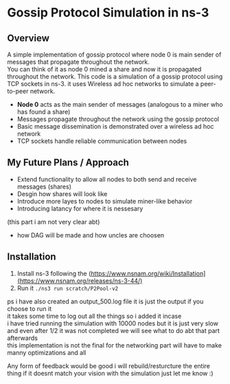 # Gossip Protocol Simulation in ns-3

## Overview

A simple implementation of gossip protocol where node 0 is main sender of messages that propagate throughout the network.  
You can think of it as node 0 mined a share and now it is propagated throughout the network.
This code is a simulation of a gossip protocol using TCP sockets in ns-3.
it uses Wireless ad hoc networks to simulate a peer-to-peer network.

- **Node 0** acts as the main sender of messages (analogous to a miner who has found a share)
- Messages propagate throughout the network using the gossip protocol
- Basic message dissemination is demonstrated over a wireless ad hoc network
- TCP sockets handle reliable communication between nodes

## My Future Plans / Approach  

- Extend functionality to allow all nodes to both send and receive messages (shares)
- Desgin how shares will look like 
- Introduce more layes to nodes to simulate miner-like behavior
- Introducing latancy for where it is nessesary 

(this part i am not very clear abt) 
- how DAG will be made and how uncles are choosen 

## Installation

1. Install ns-3 following the (https://www.nsnam.org/wiki/Installation](https://www.nsnam.org/releases/ns-3-44/)
2. Run it  ``` ./ns3 run scratch/P2Pool-v2 ```

ps i have also created an output_500.log file it is just the output if you choose to run it                                                     
it takes some time to log out all the things so i added it incase                                                        
i have tried running the simulation with 10000 nodes but it is just very slow and even after 1/2 it was not completed we will see what to do abt that part afterwards                           
this implementation is not the final for the networking part will have to make manny optimizations and all                    

Any form of feedback would be good i will rebuild/resturcture the entire thing if it doesnt match your vision with the simulation just let me know :)
